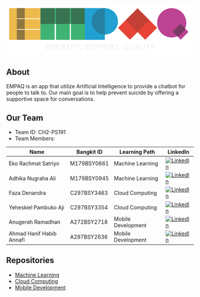 <p align="center">
    <img src="https://raw.githubusercontent.com/CH2-PS191/.github/main/ic%20logo%20empaq%20putih.png" alt="Logo">
</p>

## About
EMPAQ is an app that utilize Artificial Intelligence to provide a chatbot for people to talk to. Our main goal is to help prevent suicide by offering a supportive space for conversations.

## Our Team

* Team ID: CH2-PS191
* Team Members:

| Name                       | Bangkit ID  | Learning Path      | LinkedIn |
| ---------------------------| ----------- | ------------------ | -------- |
| Eko Rachmat Satriyo        | M179BSY0661 | Machine Learning   | [![LinkedIn](https://img.shields.io/badge/linkedin-%230077B5.svg?style=for-the-badge&logo=linkedin&logoColor=white)](https://www.linkedin.com/in/eko-rachmat-satriyo-b74b65288/) |
| Adhika Nugraha Ali         | M179BSY0945 | Machine Learning   | [![LinkedIn](https://img.shields.io/badge/linkedin-%230077B5.svg?style=for-the-badge&logo=linkedin&logoColor=white)](https://www.linkedin.com/in/adhika-nugraha-ali-425a83295) |
| Faza Denandra              | C297BSY3463 | Cloud Computing    | [![LinkedIn](https://img.shields.io/badge/linkedin-%230077B5.svg?style=for-the-badge&logo=linkedin&logoColor=white)](https://www.linkedin.com/in/fazadenandra/) |
| Yeheskiel Pambuko Aji      | C297BSY3354 | Cloud Computing    | [![LinkedIn](https://img.shields.io/badge/linkedin-%230077B5.svg?style=for-the-badge&logo=linkedin&logoColor=white)](https://www.linkedin.com/in/yeheskiel-pambuko-aji/) |
| Anugerah Ramadhan          | A272BSY2718 | Mobile Development | [![LinkedIn](https://img.shields.io/badge/linkedin-%230077B5.svg?style=for-the-badge&logo=linkedin&logoColor=white)](https://www.linkedin.com/in/anugerah-r/) |
| Ahmad Hanif Habib Annafi   | A297BSY2636 | Mobile Development | [![LinkedIn](https://img.shields.io/badge/linkedin-%230077B5.svg?style=for-the-badge&logo=linkedin&logoColor=white)]() |

## Repositories
* [Machine Learning](https://github.com/CH2-PS191/ml-ch2-ps191)
* [Cloud Computing](https://github.com/CH2-PS191/cc-ch2-ps191)
* [Mobile Development](https://github.com/CH2-PS191/md-ch2-ps191)
